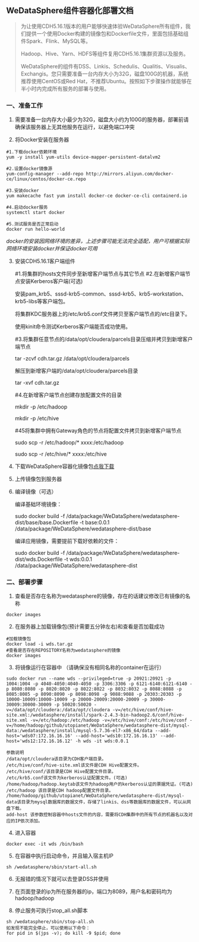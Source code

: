 ## WeDataSphere组件容器化部署文档

> 为让使用CDH5.16.1版本的用户能够快速体验WeDataSphere所有组件，我们提供一个使用Docker构建的镜像包和Dockerfile文件，里面包括基础组件Spark、Flink、MySQL等。
>
> Hadoop、Hive、Yarn、HDFS等组件复用CDH5.16.1集群资源以及服务。
>
> WeDataSphere的组件有DSS、Linkis、Schedulis、Qualitis、Visualis、Exchangis。您只需要准备一台内存大小为32G，磁盘100G的机器，系统推荐使用CentOS或Red Hat，不推荐Ubuntu。按照如下步骤操作就能够在半小时内完成所有服务的部署与使用。

### 一、准备工作
1. 需要准备一台内存大小最少为32G，磁盘大小约为100G的服务器，部署前请确保该服务器上无其他服务在运行，以避免端口冲突

2. 将Docker安装在服务器
```shell
#1.下载docker依赖环境 
yum -y install yum-utils device-mapper-persistent-datalvm2

#2.设置docker镜像源 
yum-config-manager --add-repo http://mirrors.aliyun.com/docker-ce/linux/centos/docker-ce.repo   

#3.安装docker 
yum makecache fast yum install docker-ce docker-ce-cli containerd.io  

#4.启动docker服务 
systemctl start docker  

#5.测试服务是否正常启动   
docker run hello-world
```
*docker的安装因网络环境的差异，上述步骤可能无法完全适配，用户可根据实际网络环境安装docker并保证docker可用*

3. 安装CDH5.16.1客户端组件

   #1.将集群的hosts文件同步至新增客户端节点与其它节点
   #2.在新增客户端节点安装Kerberos客户端(可选)

   安装pam_krb5、sssd-krb5-common、sssd-krb5、krb5-workstation、krb5-libs等客户端包。

   将集群KDC服务器上的/etc/krb5.conf文件拷贝至客户端节点的/etc目录下。

   使用kinit命令测试Kerberos客户端能否成功使用。

   #3.将集群任意节点的/data/opt/cloudera/parcels目录压缩并拷贝到新增客户端节点

   tar -zcvf cdh.tar.gz /data/opt/cloudera/parcels

   解压到新增客户端的/data/opt/cloudera/parcels目录

   tar -xvf cdh.tar.gz

   #4.在新增客户端节点创建存放配置文件的目录

   mkdir -p /etc/hadoop

   mkdir -p /etc/hive

   #45将集群中拥有Gateway角色的节点将配置文件拷贝到新增客户端节点

   sudo scp -r /etc/hadoop/* xxxx:/etc/hadoop

   sudo scp -r /etc/hive/* xxxx:/etc/hive

4. 下载WeDataSphere容器化镜像包[点我下载](https://osp-1257653870.cos.ap-guangzhou.myqcloud.com/WeDatasphere/DataSphereStudio/wedatasphere.tar.gz)

5. 上传镜像包到服务器

6. 编译镜像（可选）

   编译基础环境镜像：

   sudo docker build -f /data/package/WeDataSphere/wedatasphere-dist/base/base.Dockerfile -t base:0.0.1 /data/package/WeDataSphere/wedatasphere-dist/base

   编译应用镜像，需要提前下载好依赖的文件：

   sudo docker build -f /data/package/WeDataSphere/wedatasphere-dist/wds.Dockerfile -t wds:0.0.1 /data/package/WeDataSphere/wedatasphere-dist

### 二、部署步骤
1. 查看是否存在名称为wedatasphere的镜像，存在的话建议修改已有镜像的名称
```shell
docker images
```

2. 在服务器上加载镜像包(预计需要五分钟左右)和查看是否加载成功
```shell
#加载镜像包 
docker load -i wds.tar.gz 
#查看是否存在REPOSITORY名称为wedatasphere的镜像 
docker images
```

3. 将镜像运行在容器中 （请确保没有相同名称的container在运行）
```shell
sudo docker run --name wds --privileged=true -p 20921:20921 -p 1004:1004 -p 4040-4050:4040-4050 -p 3306:3306 -p 6121-6140:6121-6140 -p 8080:8080 -p 8020:8020 -p 8022:8022 -p 8032:8032 -p 8088:8088 -p 8085:8085 -p 8090:8090 -p 8098:8098 -p 9088:9088 -p 20303:20303 -p 10000-10009:10000-10009 -p 20000-20009:20000-20009 -p 30000-30009:30000-30009 -p 50020:50020 -v=/data/opt/cloudera:/data/opt/cloudera -v=/etc/hive/conf/hive-site.xml:/wedatasphere/install/spark-2.4.3-bin-hadoop2.6/conf/hive-site.xml -v=/etc/hadoop:/etc/hadoop -v=/etc/hive/conf:/etc/hive/conf -v=/home/hadoop/github/utopianet/WeDataSphere/wedatasphere-dist/mysql-data:/wedatasphere/install/mysql-5.7.36-el7-x86_64/data --add-host='wds07:172.16.16.16' --add-host='wds10:172.16.16.13' --add-host='wds12:172.16.16.12' -h wds -it wds:0.0.1

参数说明
/data/opt/cloudera该目录为CDH客户端目录。
/etc/hive/conf/hive-site.xml该文件是CDH Hive配置文件。
/etc/hive/conf/该目录是CDH Hive配置文件目录。
/etc/krb5.conf该文件为kerberos认证配置文件。(可选)
/home/hadoop/hadoop.keytab该文件为hadoop用户的kerberos认证的票据凭证。(可选)
/etc/hadoop 该目录是CDH hadoop配置文件目录。
/home/hadoop/github/utopianet/WeDataSphere/wedatasphere-dist/mysql-data该目录为mysql数据库的数据文件，存储了linkis、dss等数据库的数据文件，可以从网盘下载。
add-host 该参数控制容器中hosts文件的内容，需要将CDH集群中的所有节点的机器名以及对应的IP依次添加。
```

4. 进入容器
```shell
docker exec -it wds /bin/bash
```

5. 在容器中执行启动命令，并且输入宿主机IP
```shell
sh /wedatasphere/sbin/start-all.sh
```

6. 无报错的情况下就可以去登录DSS并使用
7. 在页面登录的ip为所在服务器的ip，端口为8089，用户名和密码均为hadoop/hadoop

8. 停止服务可执行stop_all.sh脚本
```shell
sh /wedatasphere/sbin/stop-all.sh
如发现不能完全停止，可以使用以下命令：
for pid in $(jps -v); do kill -9 $pid; done
```

